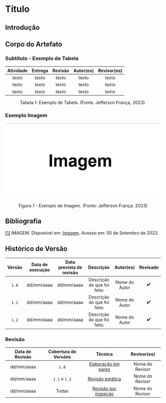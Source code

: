 # Título

## Introdução

## Corpo do Artefato

### Subtítulo - Exemplo de Tabela

| Atividade | Entrega | Revisão | Autor(es) | Revisor(es) |
| :-------: | :-----: | :-----: | :-------: | :---------: |
|   texto   |  texto  |  texto  |   texto   |    texto    |
|   texto   |  texto  |  texto  |   texto   |    texto    |
|   texto   |  texto  |  texto  |   texto   |    texto    |

<div style="text-align: center">
<p> Tabela 1: Exemplo de Tabela. (Fonte: Jefferson França, 2023).</p>
</div>

### Exemplo Imagem

<a id="a" href="#aa">![image](img/imagem.png)</a>
<div style="text-align: center">
<p>Figura 1 - Exemplo de Imagem. (Fonte: Jefferson França. 2023)</p>
</div>

## Bibliografia

<a id="aa" href="#a">[1]</a> IMAGEM. Disponível em: [Imagem](https://pt.wikipedia.org/wiki/Imagem). Acesso em: 05 de Setembro de 2023.

## Histórico de Versão

| Versão | Data de execução | Data prevista de revisão |       Descrição      |         Autor(es)      |       Revisado          |
| :----: | :--------------: | :-------------: | :------------------------: | :----------------: | :-----------: |
| `1.0`  |    dd/mm/aaaa    |   dd/mm/aaaa    |   Descrição do que foi feito    | Nome do Autor | :heavy_check_mark: |
| `1.1`  |    dd/mm/aaaa    |   dd/mm/aaaa    |   Descrição do que foi feito    | Nome do Autor | :heavy_check_mark: |
| `1.2`  |    dd/mm/aaaa    |   dd/mm/aaaa    |   Descrição do que foi feito    | Nome do Autor | :heavy_check_mark: |

### Revisão

| Data de Revisão | Cobertura de Versões  |          Técnica         |     Revisor(es)    |
| :------------: | :-------------: | :--------------------------: |  :---------------: |
|   dd/mm/aaaa   |    `1.0`   |    [Elaboração em pares](../verificacao/revisoes.md)      |  Nome do Revisor |
|   dd/mm/aaaa   |  `1.1` e `1.2` |    [Revisão estática](../verificacao/revisoes.md)   |  Nome do Revisor |
|   dd/mm/aaaa   |  Todas  |    [Revisão por inspeção](<!-- linkar o artefato de verificação aqui -->)    |  Nome do Revisor |
